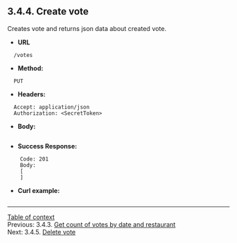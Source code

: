 **3.4.4. Create vote**
----
Creates vote and returns json data about created vote.
* **URL** 
```
  /votes
```
* **Method:**
```
  PUT
```
 
* **Headers:**
```
  Accept: application/json
  Authorization: <SecretToken>
```
* **Body:**
```
```
* **Success Response:**
```
    Code: 201
    Body:
    [
    ]
``` 
* **Curl example:**
```
```
----
[Table of context](api.md) \
Previous: 3.4.3. [Get count of votes by date and restaurant](3_4_3.md) \
Next: 3.4.5. [Delete vote](3_4_5.md)
